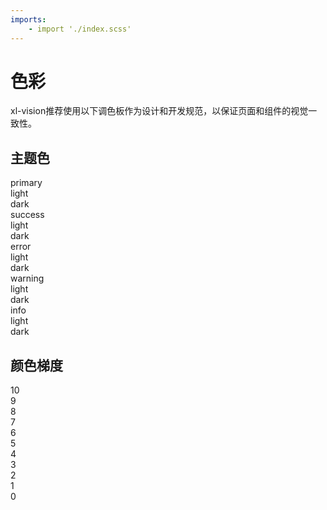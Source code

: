 ```yaml
---
imports:
    - import './index.scss'
---
```


# 色彩

xl-vision推荐使用以下调色板作为设计和开发规范，以保证页面和组件的视觉一致性。

## 主题色

<div class='color-theme-list'>
    <div class='color-group'>
        <div class='color-primary color-theme-primary'>primary</div>
        <div class='color-child-group'>
            <div class='color-child color-theme-primary-light'>light</div>
            <div class='color-child color-theme-primary-dark'>dark</div>
        </div>
    </div>
    <div class='color-group'>
        <div class='color-primary color-theme-success'>success</div>
        <div class='color-child-group'>
            <div class='color-child color-theme-success-light'>light</div>
            <div class='color-child color-theme-success-dark'>dark</div>
        </div>
    </div>
    <div class='color-group'>
        <div class='color-primary color-theme-error'>error</div>
        <div class='color-child-group'>
            <div class='color-child color-theme-error-light'>light</div>
            <div class='color-child color-theme-error-dark'>dark</div>
        </div>
    </div>
    <div class='color-group'>
        <div class='color-primary color-theme-warning'>warning</div>
        <div class='color-child-group'>
            <div class='color-child color-theme-warning-light'>light</div>
            <div class='color-child color-theme-warning-dark'>dark</div>
        </div>
    </div>
    <div class='color-group'>
        <div class='color-primary color-theme-info'>info</div>
        <div class='color-child-group'>
            <div class='color-child color-theme-info-light'>light</div>
            <div class='color-child color-theme-info-dark'>dark</div>
        </div>
    </div>
</div>

## 颜色梯度

<div class='color-gray-list'>
    <div class='color-gray-item color-gray-1000'>10</div>
    <div class='color-gray-item color-gray-900'>9</div>
    <div class='color-gray-item color-gray-800'>8</div>
    <div class='color-gray-item color-gray-700'>7</div>
    <div class='color-gray-item color-gray-600'>6</div>
    <div class='color-gray-item color-gray-500'>5</div>
    <div class='color-gray-item color-gray-400'>4</div>
    <div class='color-gray-item color-gray-300'>3</div>
    <div class='color-gray-item color-gray-200'>2</div>
    <div class='color-gray-item color-gray-100'>1</div>
    <div class='color-gray-item color-gray-0'>0</div>
</div>
